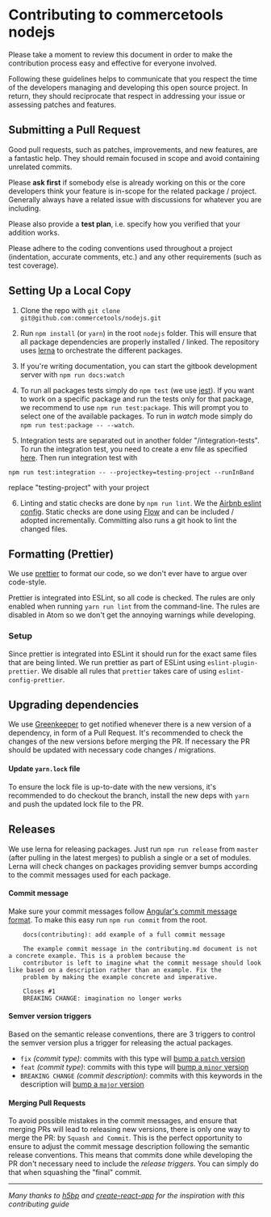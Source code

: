 # Contributing to commercetools nodejs

Please take a moment to review this document in order to make the contribution
process easy and effective for everyone involved.

Following these guidelines helps to communicate that you respect the time of
the developers managing and developing this open source project. In return,
they should reciprocate that respect in addressing your issue or assessing
patches and features.

## Submitting a Pull Request

Good pull requests, such as patches, improvements, and new features, are a fantastic help. They should remain focused in scope and avoid containing unrelated commits.

Please **ask first** if somebody else is already working on this or the core developers think your feature is in-scope for the related package / project. Generally always have a related issue with discussions for whatever you are including.

Please also provide a **test plan**, i.e. specify how you verified that your addition works.

Please adhere to the coding conventions used throughout a project (indentation,
accurate comments, etc.) and any other requirements (such as test coverage).

## Setting Up a Local Copy

1. Clone the repo with `git clone git@github.com:commercetools/nodejs.git`

2. Run `npm install` (or `yarn`) in the root `nodejs` folder. This will ensure that all package dependencies are properly installed / linked. The repository uses [lerna](https://github.com/lerna/lerna) to orchestrate the different packages.

3. If you're writing documentation, you can start the gitbook development server with `npm run docs:watch`

4. To run all packages tests simply do `npm test` (we use [jest](https://github.com/facebook/jest)). If you want to work on a specific package and run the tests only for that package, we recommend to use `npm run test:package`. This will prompt you to select one of the available packages. To run in _watch_ mode simply do `npm run test:package -- --watch`.

5. Integration tests are separated out in another folder "/integration-tests". To run the integration test, you need to create a env file as specified [here](https://commercetools.github.io/nodejs/sdk/api/getCredentials.html). Then run integration test with
  ```
  npm run test:integration -- --projectkey=testing-project --runInBand
  ```
  replace "testing-project" with your project

6. Linting and static checks are done by `npm run lint`. We the [Airbnb eslint config](https://www.npmjs.com/package/eslint-config-airbnb). Static checks are done using [Flow](https://flowtype.org/) and can be included / adopted incrementally. Committing also runs a git hook to lint the changed files.

## Formatting (Prettier)

We use [prettier](https://github.com/jlongster/prettier) to format our code, so we don't ever have to argue over code-style.

Prettier is integrated into ESLint, so all code is checked. The rules are only enabled when running `yarn run lint` from the command-line.
The rules are disabled in Atom so we don't get the annoying warnings while developing.

### Setup

Since prettier is integrated into ESLint it should run for the exact same files that are being linted.
We run prettier as part of ESLint using `eslint-plugin-prettier`. We disable all rules that `prettier` takes care of using `eslint-config-prettier`.

## Upgrading dependencies

We use [Greenkeeper](https://greenkeeper.io/) to get notified whenever there is a new version of a dependency, in form of a Pull Request. It's recommended to check the changes of the new versions before merging the PR. If necessary the PR should be updated with necessary code changes / migrations.

#### Update `yarn.lock` file

To ensure the lock file is up-to-date with the new versions, it's recommended to do checkout the branch, install the new deps with `yarn` and push the updated lock file to the PR.

## Releases

We use lerna for releasing packages. Just run `npm run release` from `master` (after pulling in the latest merges) to publish a single or a set of modules. Lerna will check changes on packages providing semver bumps according to the commit messages used for each package.

#### Commit message
Make sure your commit messages follow [Angular's commit message format](https://github.com/angular/angular.js/blob/master/CONTRIBUTING.md#-git-commit-guidelines). To make this easy run `npm run commit` from the root.
````
    docs(contributing): add example of a full commit message

    The example commit message in the contributing.md document is not a concrete example. This is a problem because the
    contributor is left to imagine what the commit message should look like based on a description rather than an example. Fix the
    problem by making the example concrete and imperative.

    Closes #1
    BREAKING CHANGE: imagination no longer works
````

#### Semver version triggers

Based on the semantic release conventions, there are 3 triggers to control the semver version plus a trigger for releasing the actual packages.

- `fix` *(commit type)*: commits with this type will [bump a `patch` version](https://github.com/semantic-release/semantic-release#patch-release)
- `feat` *(commit type)*: commits with this type will [bump a `minor` version](https://github.com/semantic-release/semantic-release#minor-feature-release)
- `BREAKING CHANGE` *(commit description)*: commits with this keywords in the description will [bump a `major` version](https://github.com/semantic-release/semantic-release#major-breaking-release)

#### Merging Pull Requests

To avoid possible mistakes in the commit messages, and ensure that merging PRs will lead to releasing new versions, there is only one way to merge the PR: by `Squash and Commit`.
This is the perfect opportunity to ensure to adjust the commit message description following the semantic release conventions. This means that commits done while developing the PR don't necessary need to include the _release triggers_. You can simply do that when squashing the "final" commit.

------------

*Many thanks to [h5bp](https://github.com/h5bp/html5-boilerplate/blob/master/CONTRIBUTING.md) and [create-react-app](https://github.com/facebookincubator/create-react-app/blob/master/CONTRIBUTING.md) for the inspiration with this contributing guide*
